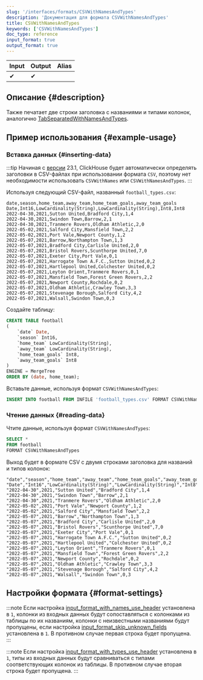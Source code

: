 ```yaml
---
slug: '/interfaces/formats/CSVWithNamesAndTypes'
description: 'Документация для формата CSVWithNamesAndTypes'
title: CSVWithNamesAndTypes
keywords: ['CSVWithNamesAndTypes']
doc_type: reference
input_format: true
output_format: true
---
```

| Input | Output | Alias |
|-------|--------|-------|
| ✔     | ✔      |       |

## Описание {#description}

Также печатает две строки заголовка с названиями и типами колонок, аналогично [TabSeparatedWithNamesAndTypes](../formats/TabSeparatedWithNamesAndTypes).

## Пример использования {#example-usage}

### Вставка данных {#inserting-data}

:::tip
Начиная с [версии](https://github.com/ClickHouse/ClickHouse/releases) 23.1, ClickHouse будет автоматически определять заголовки в CSV-файлах при использовании формата `CSV`, поэтому нет необходимости использовать `CSVWithNames` или `CSVWithNamesAndTypes`.
:::

Используя следующий CSV-файл, названный `football_types.csv`:

```csv
date,season,home_team,away_team,home_team_goals,away_team_goals
Date,Int16,LowCardinality(String),LowCardinality(String),Int8,Int8
2022-04-30,2021,Sutton United,Bradford City,1,4
2022-04-30,2021,Swindon Town,Barrow,2,1
2022-04-30,2021,Tranmere Rovers,Oldham Athletic,2,0
2022-05-02,2021,Salford City,Mansfield Town,2,2
2022-05-02,2021,Port Vale,Newport County,1,2
2022-05-07,2021,Barrow,Northampton Town,1,3
2022-05-07,2021,Bradford City,Carlisle United,2,0
2022-05-07,2021,Bristol Rovers,Scunthorpe United,7,0
2022-05-07,2021,Exeter City,Port Vale,0,1
2022-05-07,2021,Harrogate Town A.F.C.,Sutton United,0,2
2022-05-07,2021,Hartlepool United,Colchester United,0,2
2022-05-07,2021,Leyton Orient,Tranmere Rovers,0,1
2022-05-07,2021,Mansfield Town,Forest Green Rovers,2,2
2022-05-07,2021,Newport County,Rochdale,0,2
2022-05-07,2021,Oldham Athletic,Crawley Town,3,3
2022-05-07,2021,Stevenage Borough,Salford City,4,2
2022-05-07,2021,Walsall,Swindon Town,0,3
```

Создайте таблицу:

```sql
CREATE TABLE football
(
    `date` Date,
    `season` Int16,
    `home_team` LowCardinality(String),
    `away_team` LowCardinality(String),
    `home_team_goals` Int8,
    `away_team_goals` Int8
)
ENGINE = MergeTree
ORDER BY (date, home_team);
```

Вставьте данные, используя формат `CSVWithNamesAndTypes`:

```sql
INSERT INTO football FROM INFILE 'football_types.csv' FORMAT CSVWithNamesAndTypes;
```

### Чтение данных {#reading-data}

Чтите данные, используя формат `CSVWithNamesAndTypes`:

```sql
SELECT *
FROM football
FORMAT CSVWithNamesAndTypes
```

Выход будет в формате CSV с двумя строками заголовка для названий и типов колонок:

```csv
"date","season","home_team","away_team","home_team_goals","away_team_goals"
"Date","Int16","LowCardinality(String)","LowCardinality(String)","Int8","Int8"
"2022-04-30",2021,"Sutton United","Bradford City",1,4
"2022-04-30",2021,"Swindon Town","Barrow",2,1
"2022-04-30",2021,"Tranmere Rovers","Oldham Athletic",2,0
"2022-05-02",2021,"Port Vale","Newport County",1,2
"2022-05-02",2021,"Salford City","Mansfield Town",2,2
"2022-05-07",2021,"Barrow","Northampton Town",1,3
"2022-05-07",2021,"Bradford City","Carlisle United",2,0
"2022-05-07",2021,"Bristol Rovers","Scunthorpe United",7,0
"2022-05-07",2021,"Exeter City","Port Vale",0,1
"2022-05-07",2021,"Harrogate Town A.F.C.","Sutton United",0,2
"2022-05-07",2021,"Hartlepool United","Colchester United",0,2
"2022-05-07",2021,"Leyton Orient","Tranmere Rovers",0,1
"2022-05-07",2021,"Mansfield Town","Forest Green Rovers",2,2
"2022-05-07",2021,"Newport County","Rochdale",0,2
"2022-05-07",2021,"Oldham Athletic","Crawley Town",3,3
"2022-05-07",2021,"Stevenage Borough","Salford City",4,2
"2022-05-07",2021,"Walsall","Swindon Town",0,3
```

## Настройки формата {#format-settings}

:::note
Если настройка [input_format_with_names_use_header](/operations/settings/settings-formats.md/#input_format_with_names_use_header) установлена в `1`, колонки из входных данных будут сопоставляться с колонками из таблицы по их названиям, колонки с неизвестными названиями будут пропущены, если настройка [input_format_skip_unknown_fields](../../../operations/settings/settings-formats.md/#input_format_skip_unknown_fields) установлена в `1`. В противном случае первая строка будет пропущена.
:::

:::note
Если настройка [input_format_with_types_use_header](../../../operations/settings/settings-formats.md/#input_format_with_types_use_header) установлена в `1`, типы из входных данных будут сравниваться с типами соответствующих колонок из таблицы. В противном случае вторая строка будет пропущена.
:::